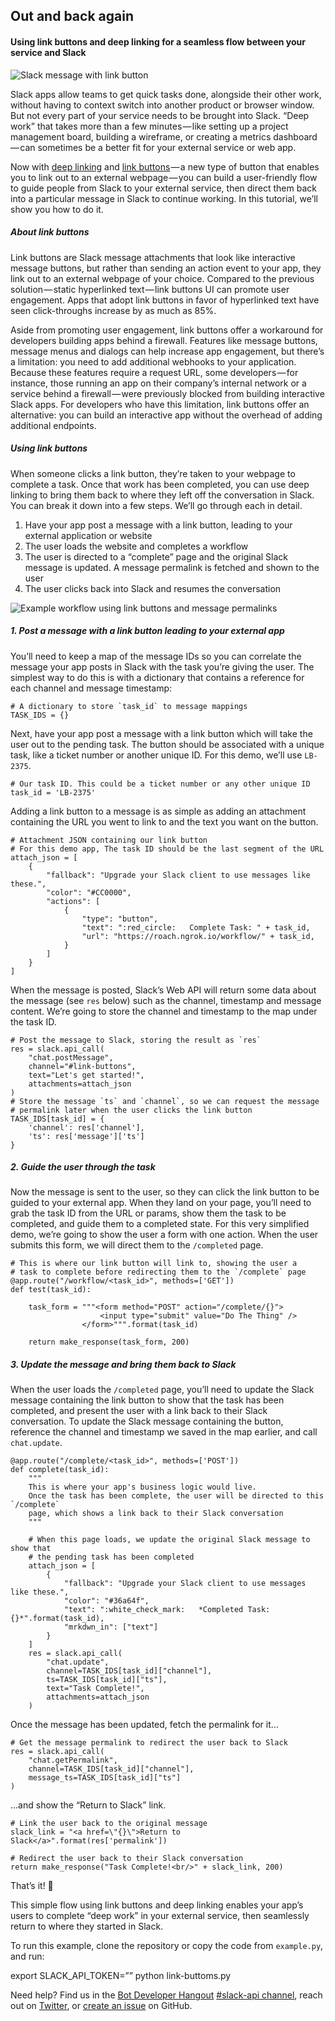 ## Out and back again

#### Using link buttons and deep linking for a seamless flow between your service and Slack

![Slack message with link button](https://cdn-images-1.medium.com/max/1600/0*kA5KlFd0uNWcWMMz.)

Slack apps allow teams to get quick tasks done, alongside their other work, without having to context switch into another product or browser window. But not every part of your service needs to be brought into Slack. “Deep work” that takes more than a few minutes — like setting up a project management board, building a wireframe, or creating a metrics dashboard — can sometimes be a better fit for your external service or web app.

Now with [deep linking](https://api.slack.com/docs/deep-linking) and [link buttons](https://api.slack.com/docs/message-attachments#link_buttons) — a new type of button that enables you to link out to an external webpage — you can build a user-friendly flow to guide people from Slack to your external service, then direct them back into a particular message in Slack to continue working. In this tutorial, we’ll show you how to do it.

##### About link buttons

Link buttons are Slack message attachments that look like interactive message buttons, but rather than sending an action event to your app, they link out to an external webpage of your choice. Compared to the previous solution — static hyperlinked text — link buttons UI can promote user engagement. Apps that adopt link buttons in favor of hyperlinked text have seen click-throughs increase by as much as 85%.

Aside from promoting user engagement, link buttons offer a workaround for developers building apps behind a firewall. Features like message buttons, message menus and dialogs can help increase app engagement, but there’s a limitation: you need to add additional webhooks to your application. Because these features require a request URL, some developers — for instance, those running an app on their company’s internal network or a service behind a firewall — were previously blocked from building interactive Slack apps. For developers who have this limitation, link buttons offer an alternative: you can build an interactive app without the overhead of adding additional endpoints.

##### Using link buttons

When someone clicks a link button, they’re taken to your webpage to complete a task. Once that work has been completed, you can use deep linking to bring them back to where they left off the conversation in Slack.
You can break it down into a few steps. We’ll go through each in detail.
1. Have your app post a message with a link button, leading to your external application or website
2. The user loads the website and completes a workflow
3. The user is directed to a “complete” page and the original Slack message is updated. A message permalink is fetched and shown to the user
4. The user clicks back into Slack and resumes the conversation

![Example workflow using link buttons and message permalinks](https://cdn-images-1.medium.com/max/1600/1*FD388dGN2C7jS8cj07JVog.gif)

##### 1. Post a message with a link button leading to your external app

You’ll need to keep a map of the message IDs so you can correlate the message your app posts in Slack with the task you’re giving the user. The simplest way to do this is with a dictionary that contains a reference for each channel and message timestamp:

```
# A dictionary to store `task_id` to message mappings
TASK_IDS = {}
```

Next, have your app post a message with a link button which will take the user out to the pending task. The button should be associated with a unique task, like a ticket number or another unique ID. For this demo, we’ll use `LB-2375`.

```
# Our task ID. This could be a ticket number or any other unique ID
task_id = 'LB-2375'
```

Adding a link button to a message is as simple as adding an attachment containing the URL you went to link to and the text you want on the button.

```
# Attachment JSON containing our link button
# For this demo app, The task ID should be the last segment of the URL
attach_json = [
    {
        "fallback": "Upgrade your Slack client to use messages like these.",
        "color": "#CC0000",
        "actions": [
            {
                "type": "button",
                "text": ":red_circle:   Complete Task: " + task_id,
                "url": "https://roach.ngrok.io/workflow/" + task_id,
            }
        ]
    }
]
```

When the message is posted, Slack’s Web API will return some data about the message (see `res` below) such as the channel, timestamp and message content. We’re going to store the channel and timestamp to the map under the task ID.

```
# Post the message to Slack, storing the result as `res`
res = slack.api_call(
    "chat.postMessage",
    channel="#link-buttons",
    text="Let's get started!",
    attachments=attach_json
)
# Store the message `ts` and `channel`, so we can request the message
# permalink later when the user clicks the link button
TASK_IDS[task_id] = {
    'channel': res['channel'],
    'ts': res['message']['ts']
}
```

##### 2. Guide the user through the task

Now the message is sent to the user, so they can click the link button to be guided to your external app. When they land on your page, you’ll need to grab the task ID from the URL or params, show them the task to be completed, and guide them to a completed state.
For this very simplified demo, we’re going to show the user a form with one action. When the user submits this form, we will direct them to the `/completed` page.

```
# This is where our link button will link to, showing the user a
# task to complete before redirecting them to the `/complete` page
@app.route("/workflow/<task_id>", methods=['GET'])
def test(task_id):

    task_form = """<form method="POST" action="/complete/{}">
                    <input type="submit" value="Do The Thing" />
                </form>""".format(task_id)

    return make_response(task_form, 200)
```

##### 3. Update the message and bring them back to Slack

When the user loads the `/completed` page, you’ll need to update the Slack message containing the link button to show that the task has been completed, and present the user with a link back to their Slack conversation.
To update the Slack message containing the button, reference the channel and timestamp we saved in the map earlier, and call `chat.update`.

```
@app.route("/complete/<task_id>", methods=['POST'])
def complete(task_id):
    """
    This is where your app's business logic would live.
    Once the task has been complete, the user will be directed to this `/complete`
    page, which shows a link back to their Slack conversation
    """

    # When this page loads, we update the original Slack message to show that
    # the pending task has been completed
    attach_json = [
        {
            "fallback": "Upgrade your Slack client to use messages like these.",
            "color": "#36a64f",
            "text": ":white_check_mark:   *Completed Task: {}*".format(task_id),
            "mrkdwn_in": ["text"]
        }
    ]
    res = slack.api_call(
        "chat.update",
        channel=TASK_IDS[task_id]["channel"],
        ts=TASK_IDS[task_id]["ts"],
        text="Task Complete!",
        attachments=attach_json
    )
```

Once the message has been updated, fetch the permalink for it…

```
# Get the message permalink to redirect the user back to Slack
res = slack.api_call(
    "chat.getPermalink",
    channel=TASK_IDS[task_id]["channel"],
    message_ts=TASK_IDS[task_id]["ts"]
)
```

…and show the “Return to Slack” link.

```
# Link the user back to the original message
slack_link = "<a href=\"{}\">Return to Slack</a>".format(res['permalink'])

# Redirect the user back to their Slack conversation
return make_response("Task Complete!<br/>" + slack_link, 200)
```

That’s it! 🎉

This simple flow using link buttons and deep linking enables your app’s users to complete “deep work” in your external service, then seamlessly return to where they started in Slack.

To run this example, clone the repository or copy the code from `example.py`, and run:

export SLACK_API_TOKEN=”<YOUR SLACK BOT TOKEN>” 
python link-buttoms.py

Need help? Find us in the [Bot Developer Hangout](http://dev4slack.xoxco.com/) [#slack-api channel](https://dev4slack.slack.com/messages/slack-api/), reach out on [Twitter](https://twitter.com/slackapi), or [create an issue](https://github.com/slackapi/python-link-button-example/issues) on GitHub.

